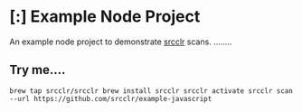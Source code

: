 # [:] Example Node Project

An example node project to demonstrate [srcclr](https://www.srcclr.com) scans.
........
## Try me....

`
brew tap srcclr/srcclr
brew install srcclr
srcclr activate
srcclr scan --url https://github.com/srcclr/example-javascript
`

